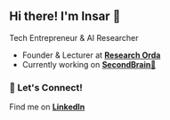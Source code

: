 ## Hi there! I'm Insar 👋

Tech Entrepreneur & AI Researcher 

- Founder & Lecturer at **[Research Orda](https://researchorda.com)**  
- Currently working on  **[SecondBrain🧠](https://github.com/1nsar/SecondBrain)**

### 🔗 Let's Connect!  
Find me on **[LinkedIn](https://www.linkedin.com/in/insarchique/)**


<!--
**1nsar/1nsar** is a ✨ _special_ ✨ repository because its `README.md` (this file) appears on your GitHub profile.

Here are some ideas to get you started:

- 🔭 I’m currently working on ...
- 🌱 I’m currently learning ...
- 👯 I’m looking to collaborate on ...
- 🤔 I’m looking for help with ...
- 💬 Ask me about ...
- 📫 How to reach me: ...
- 😄 Pronouns: ...
- ⚡ Fun fact: ...
-->




